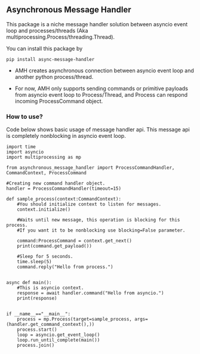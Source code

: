 ## Asynchronous Message Handler

This package is a niche message handler solution between asyncio event loop and processes/threads (Aka multiprocessing.Process/threading.Thread).

You can install this package by 

    pip install async-message-handler
    

* AMH creates asynchronous connection between asyncio event loop and another python process/thread.

* For now, AMH only supports sending commands or primitive payloads from asyncio event loop to Process/Thread, and Process can respond incoming ProcessCommand object.


### How to use?

Code below shows basic usage of message handler api. This message api is completely nonblocking in asyncio event loop.

    import time
    import asyncio
    import multiprocessing as mp
    
    from asynchronous_message_handler import ProcessCommandHandler, CommandContext, ProcessCommand
    
    #Creating new command handler object.
    handler = ProcessCommandHandler(timeout=15)
    
    def sample_process(context:CommandContext):
        #You should initialize context to listen for messages.
        context.initialize()

        #Waits until new message, this operation is blocking for this process.
        #If you want it to be nonblocking use blocking=False parameter.
    
        command:ProcessCommand = context.get_next()
        print(command.get_payload())
    
        #Sleep for 5 seconds.
        time.sleep(5)
        command.reply("Hello from process.")


    async def main():
        #This is asyncio context.
        response = await handler.command("Hello from asyncio.")
        print(response)
    
    
    if __name__=="__main__":
        process = mp.Process(target=sample_process, args=(handler.get_command_context(),))
        process.start()
        loop = asyncio.get_event_loop()
        loop.run_until_complete(main())
        process.join()


    
 

